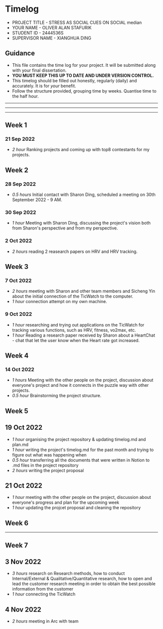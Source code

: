 # Timelog

* PROJECT TITLE - STRESS AS SOCIAL CUES ON SOCIAL median
* YOUR NAME - OLIVER ALAN STAFURIK  
* STUDENT ID - 2444536S
* SUPERVISOR NAME - XIANGHUA DING 

## Guidance

* This file contains the time log for your project. It will be submitted along with your final dissertation.
* **YOU MUST KEEP THIS UP TO DATE AND UNDER VERSION CONTROL.**
* This timelog should be filled out honestly, regularly (daily) and accurately. It is for *your* benefit.
* Follow the structure provided, grouping time by weeks.  Quantise time to the half hour.

--------------------------------------------------------------------------------------------------------------------
--------------------------------------------------------------------------------------------------------------------
--------------------------------------------------------------------------------------------------------------------


## Week 1

### 21 Sep 2022 
* *2 hour* Ranking projects and coming up with top8 contestants for my projects.



## Week 2

### 28 Sep 2022
* *0.5 hours* Initial contact with Sharon Ding, scheduled a meeting on 30th September 2022 - 9 AM.

### 30 Sep 2022
* *1 hour* Meeting with Sharon Ding, discussing the project's vision both from Sharon's perspective and from my perspective. 

### 2 Oct 2022
* *2 hours* reading 2 reasearch papers on HRV and HRV tracking.



## Week 3

### 7 Oct 2022
* *2 hours* meeting with Sharon and other team members and Sicheng Yin about the initial connection of the TicWatch to the computer. 
* *1 hour* connection attempt on my own machine.

### 9 Oct 2022
* *1 hour* researching and trying out applications on the TicWatch for tracking various functions, such as HRV, fitness, vo2max, etc. 
* *1 hour* Reading a research paper received by Sharon about a HeartChat - chat that let the user know when the Heart rate got increased. 



## Week 4

### 14 Oct 2022
* *1 hours* Meeting with the other people on the project, discussion about everyone's project and how it connects in the puzzle way with other projects. 
* *0.5 hour* Brainstorming the project structure.



## Week 5

## 19 Oct 2022
* *1 hour* organising the project repository & updating timelog.md and plan.md
* *1 hour* writing the project's timelog.md for the past month and trying to figure out what was happening when
* *0.5 hour* transferring all the documents that were written in Notion to .md files in the project repository
* *2 hours* writing the project proposal

## 21 Oct 2022
* *1 hour* meeting with the other people on the project, discussion about everyone's progress and plan for the upcoming week
* *1 hour* updating the projcet proposal and cleaning the repository


## Week 6

--------------------------------------------------------------------------------------------------------------------------------


## Week 7 

## 3 Nov 2022
* *3 hours* research on Research methods, how to conduct Internal/External & Qualitative/Quantitative research, how to open and lead the customer research meeting in order to obtain the best possible information from the customer
* *1 hour* connecting the TicWatch

## 4 Nov 2022
* *2 hours* meeting in Arc with team 
